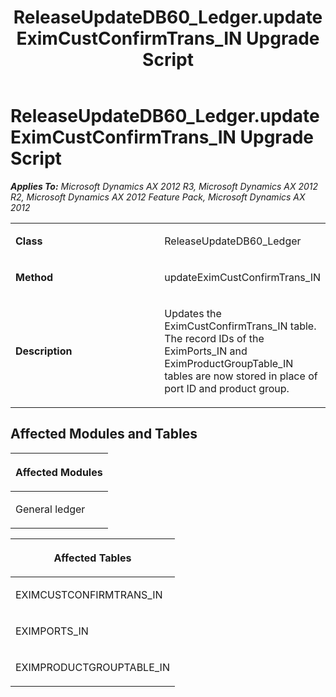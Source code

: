 ﻿---
title: ReleaseUpdateDB60_Ledger.updateEximCustConfirmTrans_IN Upgrade Script
TOCTitle: ReleaseUpdateDB60_Ledger.updateEximCustConfirmTrans_IN Upgrade Script
ms:assetid: e9bbd3d4-e47d-d9e7-3538-c1a1771798cd
ms:mtpsurl: https://msdn.microsoft.com/en-us/library/JJ719872(v=AX.60)
ms:contentKeyID: 49711946
ms.date: 05/18/2015
mtps_version: v=AX.60
---

# ReleaseUpdateDB60\_Ledger.updateEximCustConfirmTrans\_IN Upgrade Script 


_**Applies To:** Microsoft Dynamics AX 2012 R3, Microsoft Dynamics AX 2012 R2, Microsoft Dynamics AX 2012 Feature Pack, Microsoft Dynamics AX 2012_

<table>
<colgroup>
<col style="width: 50%" />
<col style="width: 50%" />
</colgroup>
<tbody>
<tr class="odd">
<td><p><strong>Class</strong></p></td>
<td><p>ReleaseUpdateDB60_Ledger</p></td>
</tr>
<tr class="even">
<td><p><strong>Method</strong></p></td>
<td><p>updateEximCustConfirmTrans_IN</p></td>
</tr>
<tr class="odd">
<td><p><strong>Description</strong></p></td>
<td><p>Updates the EximCustConfirmTrans_IN table. The record IDs of the EximPorts_IN and EximProductGroupTable_IN tables are now stored in place of port ID and product group.</p></td>
</tr>
</tbody>
</table>


## Affected Modules and Tables

<table>
<colgroup>
<col style="width: 100%" />
</colgroup>
<thead>
<tr class="header">
<th><p>Affected Modules</p></th>
</tr>
</thead>
<tbody>
<tr class="odd">
<td><p>General ledger</p></td>
</tr>
</tbody>
</table>


<table>
<colgroup>
<col style="width: 100%" />
</colgroup>
<thead>
<tr class="header">
<th><p>Affected Tables</p></th>
</tr>
</thead>
<tbody>
<tr class="odd">
<td><p>EXIMCUSTCONFIRMTRANS_IN</p></td>
</tr>
<tr class="even">
<td><p>EXIMPORTS_IN</p></td>
</tr>
<tr class="odd">
<td><p>EXIMPRODUCTGROUPTABLE_IN</p></td>
</tr>
</tbody>
</table>

  


